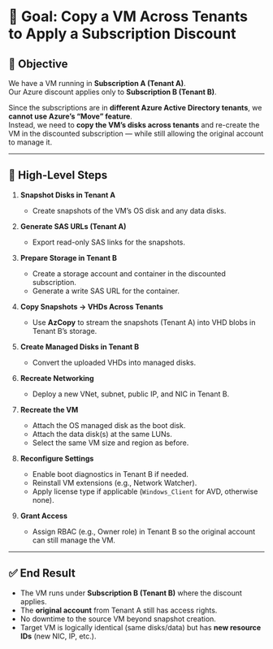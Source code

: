 # 📝 Goal: Copy a VM Across Tenants to Apply a Subscription Discount

## 🎯 Objective
We have a VM running in **Subscription A (Tenant A)**.  
Our Azure discount applies only to **Subscription B (Tenant B)**.  

Since the subscriptions are in **different Azure Active Directory tenants**, we **cannot use Azure’s “Move” feature**.  
Instead, we need to **copy the VM’s disks across tenants** and re-create the VM in the discounted subscription — while still allowing the original account to manage it.

---

## 🔹 High-Level Steps

1. **Snapshot Disks in Tenant A**
   - Create snapshots of the VM’s OS disk and any data disks.

2. **Generate SAS URLs (Tenant A)**
   - Export read-only SAS links for the snapshots.

3. **Prepare Storage in Tenant B**
   - Create a storage account and container in the discounted subscription.
   - Generate a write SAS URL for the container.

4. **Copy Snapshots → VHDs Across Tenants**
   - Use **AzCopy** to stream the snapshots (Tenant A) into VHD blobs in Tenant B’s storage.

5. **Create Managed Disks in Tenant B**
   - Convert the uploaded VHDs into managed disks.

6. **Recreate Networking**
   - Deploy a new VNet, subnet, public IP, and NIC in Tenant B.

7. **Recreate the VM**
   - Attach the OS managed disk as the boot disk.
   - Attach the data disk(s) at the same LUNs.
   - Select the same VM size and region as before.

8. **Reconfigure Settings**
   - Enable boot diagnostics in Tenant B if needed.
   - Reinstall VM extensions (e.g., Network Watcher).
   - Apply license type if applicable (`Windows_Client` for AVD, otherwise none).

9. **Grant Access**
   - Assign RBAC (e.g., Owner role) in Tenant B so the original account can still manage the VM.

---

## ✅ End Result
- The VM runs under **Subscription B (Tenant B)** where the discount applies.  
- The **original account** from Tenant A still has access rights.  
- No downtime to the source VM beyond snapshot creation.  
- Target VM is logically identical (same disks/data) but has **new resource IDs** (new NIC, IP, etc.).

